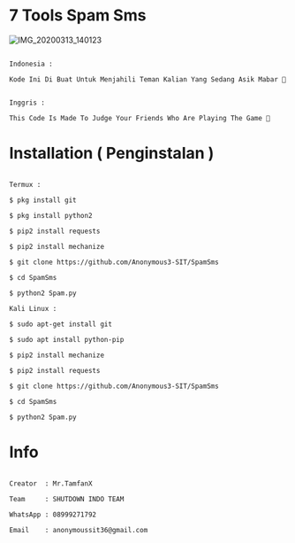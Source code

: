 # 7 Tools Spam Sms

![IMG_20200313_140123](https://filebin.net/jiof0sa1j7309nwr/Screenshot_2020-04-21-20-19-31-15.png)

```

Indonesia :

Kode Ini Di Buat Untuk Menjahili Teman Kalian Yang Sedang Asik Mabar 🤣

```

```

Inggris : 

This Code Is Made To Judge Your Friends Who Are Playing The Game 🤣

```

# Installation ( Penginstalan )

```

Termux :

$ pkg install git

$ pkg install python2

$ pip2 install requests

$ pip2 install mechanize

$ git clone https://github.com/Anonymous3-SIT/SpamSms

$ cd SpamSms

$ python2 Spam.py

Kali Linux :

$ sudo apt-get install git

$ sudo apt install python-pip

$ pip2 install mechanize

$ pip2 install requests

$ git clone https://github.com/Anonymous3-SIT/SpamSms

$ cd SpamSms

$ python2 Spam.py

```

# Info

```

Creator  : Mr.TamfanX

Team     : SHUTDOWN INDO TEAM

WhatsApp : 08999271792

Email    : anonymoussit36@gmail.com

```
